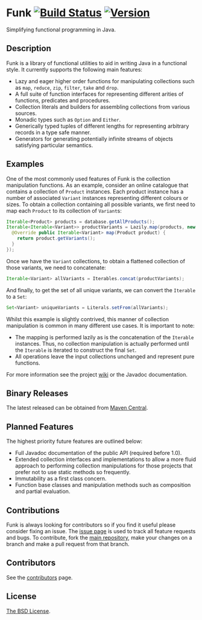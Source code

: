 Funk [![Build Status](https://snap-ci.com/javafunk/funk/branch/master/build_image)](https://snap-ci.com/javafunk/funk/branch/master) [![Version](https://img.shields.io/maven-central/v/org.javafunk.funk/funk.svg)](https://search.maven.org/#search%7Cgav%7C1%7Cg%3A%22org.javafunk.funk%22%20AND%20a%3A%22funk%22)
====

Simplifying functional programming in Java.

Description
-----------

Funk is a library of functional utilities to aid in writing Java in a functional style.
It currently supports the following main features:

  * Lazy and eager higher order functions for manipulating collections such as `map`, `reduce`, `zip`, `filter`, `take` and `drop`.
  * A full suite of function interfaces for representing different arities of functions, predicates and procedures.
  * Collection literals and builders for assembling collections from various sources.
  * Monadic types such as `Option` and `Either`.
  * Generically typed tuples of different lengths for representing arbitrary records in a type safe manner.
  * Generators for generating potentially infinite streams of objects satisfying particular semantics.

Examples
--------

One of the most commonly used features of Funk is the collection manipulation functions. As an example, consider
an online catalogue that contains a collection of `Product` instances. Each product instance has a number of
associated `Variant` instances representing different colours or sizes. To obtain a collection containing all
possible variants, we first need to map each `Product` to its collection of `Variant`s:

```java
Iterable<Product> products = database.getAllProducts();
Iterable<Iterable<Variant>> productVariants = Lazily.map(products, new Mapper<Product, Iterable<Variant>>() {
  @Override public Iterable<Variant> map(Product product) {
    return product.getVariants();
  }
});
```

Once we have the `Variant` collections, to obtain a flattened collection of those variants, we need to concatenate:

```java
Iterable<Variant> allVariants = Iterables.concat(productVariants);
```

And finally, to get the set of all unique variants, we can convert the `Iterable` to a `Set`:

```java
Set<Variant> uniqueVariants = Literals.setFrom(allVariants);
```

Whilst this example is slightly contrived, this manner of collection manipulation is common in many different
use cases. It is important to note:

  * The mapping is performed lazily as is the concatenation of the `Iterable` instances. Thus, no collection
    manipulation is actually performed until the `Iterable` is iterated to construct the final `Set`.
  * All operations leave the input collections unchanged and represent pure functions.

For more information see the project [wiki](https://github.com/javafunk/funk/wiki) or the Javadoc documentation.

Binary Releases
---------------

The latest released can be obtained from [Maven Central](https://search.maven.org/#search%7Cgav%7C1%7Cg%3A%22org.javafunk.funk%22%20AND%20a%3A%22funk%22).

Planned Features
----------------

The highest priority future features are outlined below:

  * Full Javadoc documentation of the public API (required before 1.0).
  * Extended collection interfaces and implementations to allow a more fluid approach to performing collection
    manipulations for those projects that prefer not to use static methods so frequently.
  * Immutability as a first class concern.
  * Function base classes and manipulation methods such as composition and partial evaluation.

Contributions
-------------

Funk is always looking for contributors so if you find it useful please consider fixing an issue. The
[issue page](https://github.com/javafunk/funk/issues) is used to track all feature requests and bugs.
To contribute, fork the [main repository](https://github.com/javafunk/funk), make your changes on a
branch and make a pull request from that branch.

Contributors
------------

See the [contributors](https://github.com/javafunk/funk/contributors) page.

License
-------
[The BSD License](http://opensource.org/licenses/bsd-license.php).
